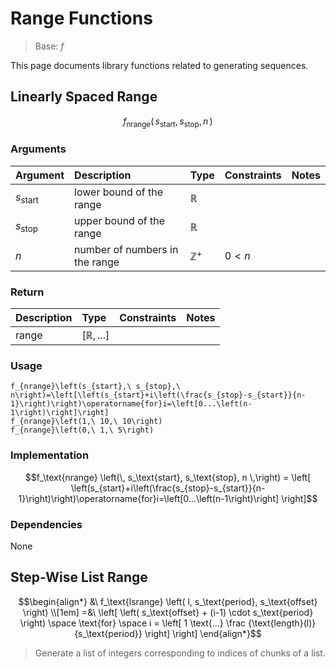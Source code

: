 # Range Functions
<!-- #SQUARK live!
| dest = desmos/library/functions/ranges
| title = Range
| index = desmos / library / functions
| update = 2025 August 22
-->

> Base: $f$

This page documents library functions related to generating sequences.


## Linearly Spaced Range

```math
f_\text{nrange} \left(\,
  s_\text{start},
  s_\text{stop},
  n
\,\right)
```

> 

### Arguments
| Argument | Description | Type | Constraints | Notes |
| :------- | :---------- | :--- | :---------- | :---- |
| $s_\text{start}$ | lower bound of the range | $\mathbb{R}$ | | |
| $s_\text{stop}$ | upper bound of the range | $\mathbb{R}$ | | |
| $n$ | number of numbers in the range | $\mathbb{Z}^{+}$ | $0 < n$ | |

### Return
| Description | Type | Constraints | Notes |
| :---------- | :--- | :---------- | :---- |
| range | $[\mathbb{R}, ...]$ | | |

### Usage
```desmos
f_{nrange}\left(s_{start},\ s_{stop},\ n\right)=\left[\left(s_{start}+i\left(\frac{s_{stop}-s_{start}}{n-1}\right)\right)\operatorname{for}i=\left[0...\left(n-1\right)\right]\right]
f_{nrange}\left(1,\ 10,\ 10\right)
f_{nrange}\left(0,\ 1,\ 5\right)
```

### Implementation
```math
f_\text{nrange} \left(\,
  s_\text{start},
  s_\text{stop},
  n
\,\right)
=
\left[
  \left(s_{start}+i\left(\frac{s_{stop}-s_{start}}{n-1}\right)\right)\operatorname{for}i=\left[0...\left(n-1\right)\right]
\right]
```

### Dependencies
None


## Step-Wise List Range

```math
\begin{align*}
  &\ f_\text{lsrange} \left(
    l,
    s_\text{period},
    s_\text{offset}
  \right)
\\[1em] =&\
  \left[
    \left(
      s_\text{offset} + (i-1) \cdot s_\text{period}
    \right)
    \space \text{for} \space
    i = \left[
      1 \text{...} \frac
        {\text{length}(l)}
        {s_\text{period}}
    \right]
  \right]
\end{align*}
```

> Generate a list of integers corresponding to indices of chunks of a list.
